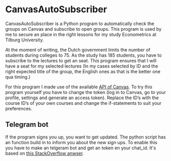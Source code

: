 
# CanvasAutoSubscriber
CanvasAutoSubscriber is a Python program to automatically check the groups on Canvas and subscribe to open groups. This program is used by me to secure an place in the right lessons for my study Econometrics at Tilburg University.

At the moment of writing, the Dutch government limits the number of students during colleges to 75. As the study has 185 students, you have to subscribe to the lectures to get an seat. This program ensures that I will have a seat for my selected lectures (In my cases selected by ID and the right expected title of the group, the English ones as that is the better one qua timing.)

For this program I made use of the available [API of Canvas](https://canvas.instructure.com/doc/api/). To try this program yourself you have to change the token (log in to Canvas, go to your profile, settings and generate an access token). Replace the ID’s with the course ID’s of your own courses and change the if-statements to suit your preferences.

## Telegram bot
If the program signs you up, you want to get updated. The python script has an function build in to inform you about the new sign ups. To enable this you have to make an telgeram bot and get an token en your chat_id. It's based on [this StackOverflow anwser](https://stackoverflow.com/questions/29003305/sending-telegram-message-from-python).
